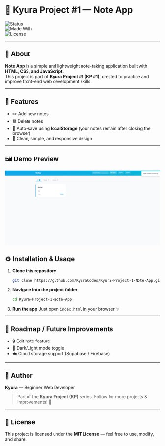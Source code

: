 # 📝 Kyura Project #1 — Note App  

![Status](https://img.shields.io/badge/status-active-brightgreen?style=flat-square)  
![Made With](https://img.shields.io/badge/made%20with-HTML%2C%20CSS%2C%20JavaScript-blue?style=flat-square)  
![License](https://img.shields.io/badge/license-MIT-lightgrey?style=flat-square)

---

## 📖 About  

**Note App** is a simple and lightweight note-taking application built with **HTML, CSS, and JavaScript**.  
This project is part of **Kyura Project #1 (KP #1)**, created to practice and improve front-end web development skills.  

---

## 🚀 Features  

- ✏️ Add new notes  
- 🗑️ Delete notes  
- 💾 Auto-save using **localStorage** (your notes remain after closing the browser)  
- 🎨 Clean, simple, and responsive design  

---

## 🖼️ Demo Preview  

![Preview Note App](screenshot.png)  



## ⚙️ Installation & Usage  

1. **Clone this repository**  
   ```bash
   git clone https://github.com/KyuraCodes/Kyura-Project-1-Note-App.git
   ```


2. **Navigate into the project folder**

   ```bash
   cd Kyura-Project-1-Note-App
   ```

3. **Run the app**
   Just open `index.html` in your browser ✨

---

## 📌 Roadmap / Future Improvements

* 🔒 Edit note feature
* 🌙 Dark/Light mode toggle
* ☁️ Cloud storage support (Supabase / Firebase)

---

## 👤 Author

**Kyura** — Beginner Web Developer

> Part of the **Kyura Project (KP)** series.
> Follow for more projects & improvements! 🚀

---

## 📝 License

This project is licensed under the **MIT License** — feel free to use, modify, and share.

